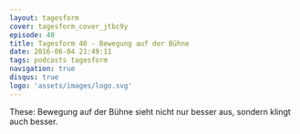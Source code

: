 ```yaml
---
layout: tagesform
cover: tagesform_cover_jtbc9y
episode: 40
title: Tagesform 40 - Bewegung auf der Bühne
date: 2016-06-04 21:49:11
tags: podcasts tagesform 
navigation: true
disqus: true
logo: 'assets/images/logo.svg'
---
```


These: Bewegung auf der Bühne sieht nicht nur
besser aus, sondern klingt auch besser.
